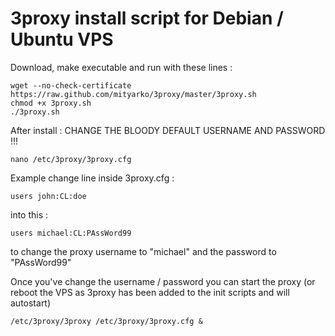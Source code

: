 3proxy install script for Debian / Ubuntu VPS
======================================================

Download, make executable and run with these lines :

    wget --no-check-certificate https://raw.github.com/mityarko/3proxy/master/3proxy.sh
    chmod +x 3proxy.sh
    ./3proxy.sh

After install : CHANGE THE BLOODY DEFAULT USERNAME AND PASSWORD !!!

    nano /etc/3proxy/3proxy.cfg
    
Example change line inside 3proxy.cfg :
    
    users john:CL:doe
    
into this :

    users michael:CL:PAssWord99
    
to change the proxy username to "michael" and the password to "PAssWord99"
    
Once you've change the username / password you can start the proxy (or reboot the VPS as 3proxy has been added to the init scripts and will autostart)

    /etc/3proxy/3proxy /etc/3proxy/3proxy.cfg &

